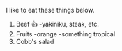 I like to eat these things below.
1. Beef :+1:
   -yakiniku, steak, etc.
2. Fruits
   -orange
   -something tropical
3. Cobb's salad

